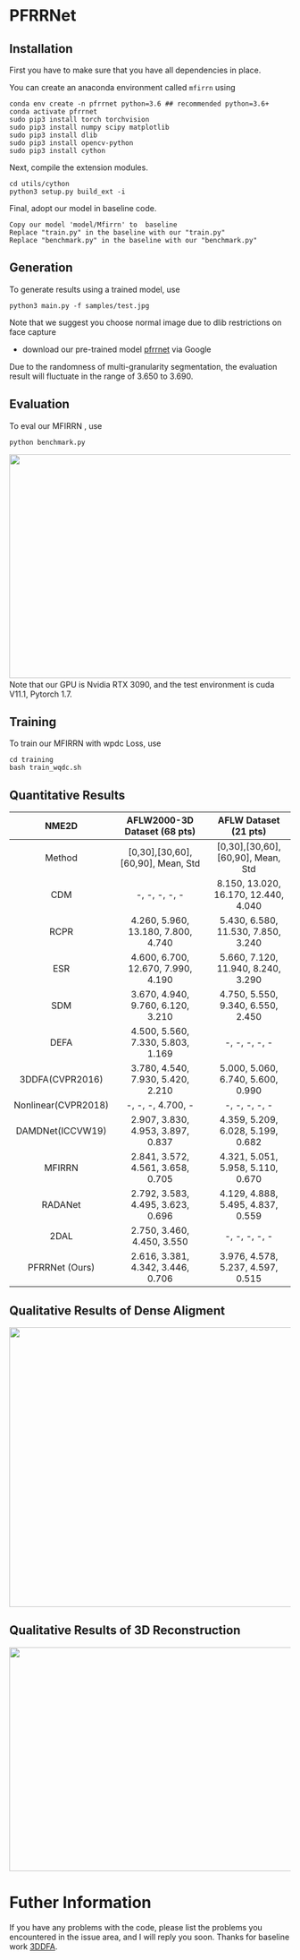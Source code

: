 # PFRRNet

## Installation
First you have to make sure that you have all dependencies in place.

You can create an anaconda environment called `mfirrn` using
```
conda env create -n pfrrnet python=3.6 ## recommended python=3.6+
conda activate pfrrnet
sudo pip3 install torch torchvision 
sudo pip3 install numpy scipy matplotlib
sudo pip3 install dlib
sudo pip3 install opencv-python
sudo pip3 install cython
```
Next, compile the extension modules.
```
cd utils/cython
python3 setup.py build_ext -i
```
Final, adopt our model in baseline code.
```
Copy our model 'model/Mfirrn' to  baseline
Replace "train.py" in the baseline with our "train.py"
Replace "benchmark.py" in the baseline with our "benchmark.py"
```

## Generation
To generate results using a trained model, use
```
python3 main.py -f samples/test.jpg 
```
Note that we suggest you choose normal image due to dlib restrictions on face capture

* download our pre-trained model [pfrrnet](https://drive.google.com/file/d/1NlI9KH3tcZVA2gsLwbmQTSMUSAQzsFY-/view?usp=sharing
) via Google

Due to the randomness of multi-granularity segmentation, the evaluation result will fluctuate in the range of 3.650 to 3.690.

## Evaluation
To eval our MFIRRN , use
```
python benchmark.py
```
<img src="https://github.com/leilimaster/MFIRRN/blob/main/display/result.png" width="700" height="400" alt=""/><span>
<br>
Note that our GPU is Nvidia RTX 3090, and the test environment is cuda V11.1, Pytorch 1.7.

## Training
To train our MFIRRN with wpdc Loss, use
```
cd training
bash train_wqdc.sh
```
## Quantitative Results
 NME2D   | AFLW2000-3D Dataset (68 pts)  | AFLW Dataset (21 pts)
:-: | :-: | :-: 
Method |[0,30],[30,60],[60,90], Mean, Std  | [0,30],[30,60],[60,90], Mean, Std
CDM | -, -, -, -, - | 8.150, 13.020, 16.170, 12.440, 4.040 
RCPR | 4.260, 5.960, 13.180, 7.800, 4.740 | 5.430, 6.580, 11.530, 7.850, 3.240
ESR | 4.600, 6.700, 12.670, 7.990, 4.190 | 5.660, 7.120, 11.940, 8.240, 3.290
SDM | 3.670, 4.940, 9.760, 6.120, 3.210 | 4.750, 5.550, 9.340, 6.550, 2.450 
DEFA  | 4.500, 5.560, 7.330, 5.803, 1.169 | -, -, -, -, - 
3DDFA(CVPR2016)  | 3.780, 4.540, 7.930, 5.420, 2.210 | 5.000, 5.060, 6.740, 5.600, 0.990
Nonlinear(CVPR2018)   | -, -, -, 4.700, - | -, -, -, -, -
DAMDNet(ICCVW19)  | 2.907, 3.830, 4.953, 3.897, 0.837 | 4.359, 5.209, 6.028, 5.199, 0.682 
MFIRRN  | 2.841, 3.572, 4.561, 3.658, 0.705 | 4.321, 5.051, 5.958, 5.110, 0.670 
RADANet  |2.792, 3.583, 4.495, 3.623, 0.696 | 4.129, 4.888, 5.495, 4.837, 0.559
2DAL | 2.750, 3.460, 4.450, 3.550| -, -, -, -, -
PFRRNet (Ours)| 2.616, 3.381, 4.342, 3.446, 0.706| 3.976, 4.578, 5.237, 4.597, 0.515

## Qualitative Results of Dense Aligment
<img src="https://github.com/leilimaster/MFIRRN/blob/main/display/Dense.jpg" width="700" height="500">

## Qualitative Results of 3D Reconstruction 
<img src="https://github.com/leilimaster/MFIRRN/blob/main/display/3d.jpg" width="700" height="400">

# Futher Information
If you have any problems with the code, please list the problems you encountered in the issue area, and I will reply you soon.
Thanks for  baseline work [3DDFA](https://github.com/cleardusk/3DDFA).
